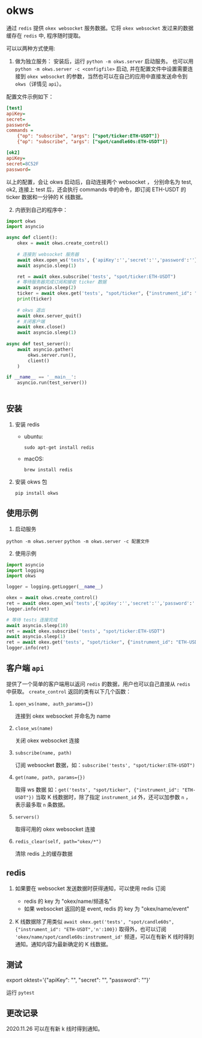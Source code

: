 # okws

通过 `redis` 提供 `okex websocket` 服务数据。它将 `okex websocket` 发过来的数据缓存在 `redis` 中, 程序随时提取。

可以以两种方式使用:

1. 做为独立服务：
   安装后，运行 `python -m okws.server` 启动服务。
   也可以用 `python -m okws.server -c <configfile>` 启动, 并在配置文件中设置需要连接到 `okex websocket` 的参数，当然也可以在自己的应用中直接发送命令到 `okws`（详情见 `api`）。

配置文件示例如下：

```ini
[test]
apiKey=
secret=
password=
commands =
    {"op": "subscribe", "args": ["spot/ticker:ETH-USDT"]}
    {"op": "subscribe", "args": ["spot/candle60s:ETH-USDT"]}

[ok2]
apiKey=
secret=8C52F
password=
```   
以上的配置，会让 okws 启动后，自动连接两个 websocket ， 分别命名为 test, ok2, 连接上 test 后，还会执行 commands 中的命令，即订阅 ETH-USDT 的 ticker 数据和一分钟的 K 线数据。


2. 内嵌到自己的程序中：

```python
import okws
import asyncio

async def client():
    okex = await okws.create_control()
    
    # 连接到 websocket 服务器
    await okex.open_ws('tests', {'apiKey':'','secret':'','password':''})
    await asyncio.sleep(1)

    ret = await okex.subscribe('tests', "spot/ticker:ETH-USDT")
    # 等待服务器完成订阅和接收 ticker 数据
    await asyncio.sleep(2)
    ticker = await okex.get('tests', "spot/ticker", {"instrument_id": "ETH-USDT"})
    print(ticker)
    
    # okws 退出
    await okex.server_quit()
    # 关闭客户端
    await okex.close()
    await asyncio.sleep(1)
   
async def test_server():
    await asyncio.gather(
        okws.server.run(),
        client()
    )

if __name__ == '__main__':
    asyncio.run(test_server())
   
```


## 安装

1. 安装 redis
    * ubuntu: 
    
      `sudo apt-get install redis`
    
    * macOS: 
    
       `brew install redis`    

2. 安装 okws 包

    `pip install okws`

## 使用示例

1. 启动服务

`python -m okws.server`
`python -m okws.server -c 配置文件`

2. 使用示例

```python
import asyncio
import logging
import okws

logger = logging.getLogger(__name__)

okex = await okws.create_control()
ret = await okex.open_ws('tests',{'apiKey':'','secret':'','password':''})  # 连接到 okex websockets
logger.info(ret)

# 等待 tests 连接完成
await asyncio.sleep(10)
ret = await okex.subscribe('tests', "spot/ticker:ETH-USDT")
await asyncio.sleep(1)
ret = await okex.get('tests', "spot/ticker", {"instrument_id": "ETH-USDT"})
logger.info(ret)
```

## 客户端 `api`

提供了一个简单的客户端用以返问 `redis` 的数据，用户也可以自己直接从 `redis` 中获取。
 `create_control` 返回的类有以下几个函数：

1. `open_ws(name, auth_params={})`

    连接到 okex websocket 并命名为 name

2. `close_ws(name)`

    关闭 okex websocket 连接

3. `subscribe(name, path)`

    订阅 websocket 数据，如：`subscribe('tests', "spot/ticker:ETH-USDT")`

4. `get(name, path, params={})`

    取得 ws 数据 如：`get('tests', "spot/ticker", {"instrument_id": "ETH-USDT"})`
    当取 K 线数据时，除了指定 `instrument_id` 外，还可以加参数 `n` ，表示最多取 `n` 条数据。

5. `servers()`

    取得可用的 okex websocket 连接

6. `redis_clear(self, path="okex/*")`
    
    清除 redis 上的缓存数据

## redis


1. 如果要在 websocket 发送数据时获得通知，可以使用 redis 订阅

    * redis 的 key 为 "okex/name/频道名"
    * 如果 websocket 返回的是 event, redis 的 key 为 "okex/name/event"

2. K 线数据除了用类似 `await okex.get('tests', "spot/candle60s", {"instrument_id": "ETH-USDT",'n':100})` 取得外，也可以订阅 `'okex/name/spot/candle60s:instrument_id'` 频道，可以在有新 K 线时得到通知。通知内容为最新确定的 K 线数据。
 
## 测试

export oktest='{"apiKey": "", "secret": "", "password": ""}'

运行 `pytest`

## 更改记录

2020.11.26 可以在有新 k 线时得到通知。

<!--
;## install for dev
;`$ pip install -e .  # 或者 python setup.py develop`
-->
